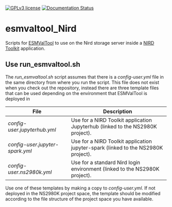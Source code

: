 [![GPLv3 license](https://img.shields.io/badge/License-GPLv3-blue.svg)](https://www.gnu.org/licenses/gpl-3.0.en.html)
[![Documentation Status](https://readthedocs.org/projects/esmvaltool-nird/badge/?version=latest)](https://esmvaltool-nird.readthedocs.io/en/latest/?badge=latest)

# esmvaltool_Nird #
Scripts for [ESMValTool](https://github.com/ESMValGroup/ESMValTool) to use on the Nird storage server inside a [NIRD Toolkit](https://apps.sigma2.no/) application.

## Use run_esmvaltool.sh ##
The *run_esmvaltool.sh* script assumes that there is a *config-user.yml* file in the same directory from where you run the script. This file does not exist when you check out the repository, instead there are three template files that can be used depending on the environment that ESMValTool is deployed in

| File                            | Description                                                                        |
|---------------------------------|------------------------------------------------------------------------------------|
| *config-user.jupyterhub.yml*    | Use for a NIRD Toolkit application Jupyterhub (linked to the NS2980K project).     |
| *config-user.jupyter-spark.yml* | Use for a NIRD Toolkit application jupyter-spark (linked to the NS2980K project).  |
| *config-user.ns2980k.yml*       | Use for a standard Nird login environment (linked to the NS2980K project).         |

Use one of these templates by making a copy to *config-user.yml*. If not deployed in the NS2980K project space, the template should be modified according to the file structure of the project space you have available.
